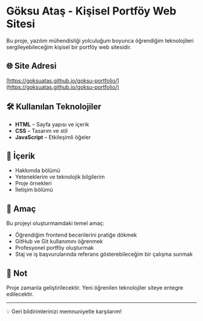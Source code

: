 # Göksu Ataş - Kişisel Portföy Web Sitesi

Bu proje, yazılım mühendisliği yolculuğum boyunca öğrendiğim teknolojileri sergileyebileceğim kişisel bir portföy web sitesidir.

## 🌐 Site Adresi
[https://goksuatas.github.io/goksu-portfolio/](https://goksuatas.github.io/goksu-portfolio/)

## 🛠️ Kullanılan Teknolojiler

- **HTML** – Sayfa yapısı ve içerik
- **CSS** – Tasarım ve stil
- **JavaScript** – Etkileşimli öğeler

## 📁 İçerik

- Hakkımda bölümü
- Yeteneklerim ve teknolojik bilgilerim
- Proje örnekleri
- İletişim bölümü

## 🚀 Amaç

Bu projeyi oluşturmamdaki temel amaç:
- Öğrendiğim frontend becerilerini pratiğe dökmek
- GitHub ve Git kullanımını öğrenmek
- Profesyonel portföy oluşturmak
- Staj ve iş başvurularında referans gösterebileceğim bir çalışma sunmak

## 📌 Not

Proje zamanla geliştirilecektir. Yeni öğrenilen teknolojiler siteye entegre edilecektir.

---

💡 Geri bildirimlerinizi memnuniyetle karşılarım!
